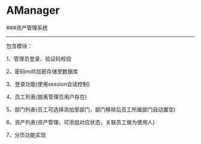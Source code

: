 # AManager

###资产管理系统

***
包含模块：

1、管理员登录、验证码校验

2、密码md5加密存储至数据库

3、登录功能(使用session会话控制)

4、员工列表(脱离管理员用户存在)

5、部门列表(员工可选择添加至部门，部门移除后员工所属部门自动置空)

6、资产列表(资产管理，可添加对应状态，关联员工做为使用人)

7、分页功能实现
